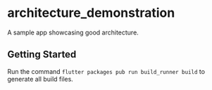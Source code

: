 # architecture_demonstration

A sample app showcasing good architecture.

## Getting Started

Run the command `flutter packages pub run build_runner build` to generate all build files.
